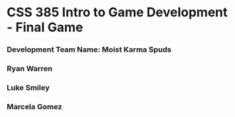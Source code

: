 # CSS 385 Intro to Game Development - Final Game
  <h3> Development Team Name: Moist Karma Spuds
    <h3> Ryan Warren 
    <h3> Luke Smiley
    <h3> Marcela Gomez
      
     

